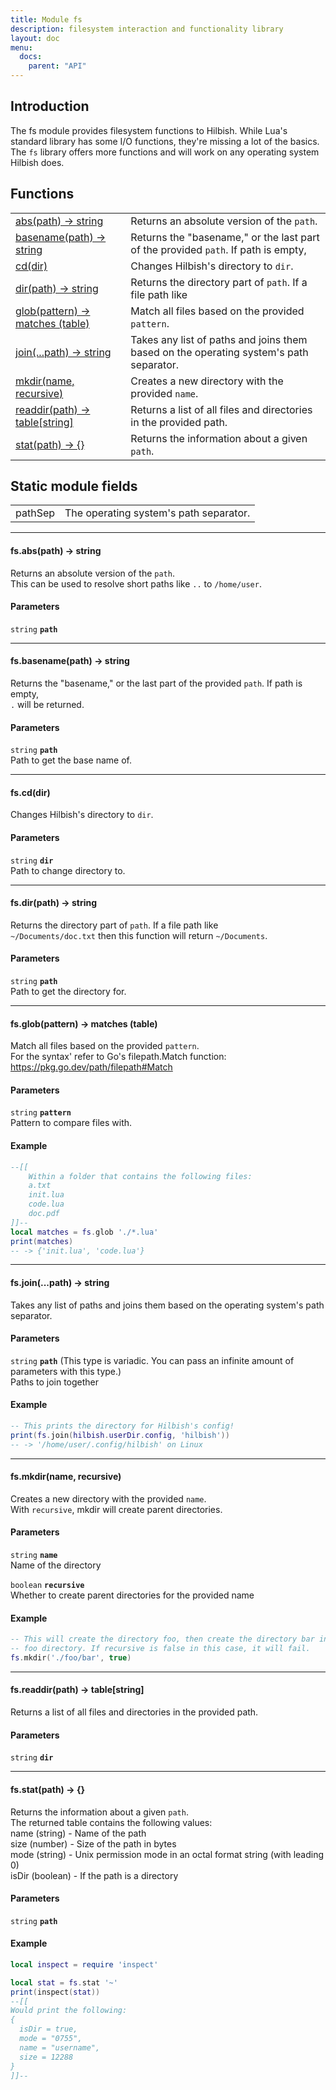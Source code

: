 ```yaml
---
title: Module fs
description: filesystem interaction and functionality library
layout: doc
menu:
  docs:
    parent: "API"
---
```


## Introduction

The fs module provides filesystem functions to Hilbish. While Lua's standard
library has some I/O functions, they're missing a lot of the basics. The `fs`
library offers more functions and will work on any operating system Hilbish does.

## Functions
|||
|----|----|
|<a href="#abs">abs(path) -> string</a>|Returns an absolute version of the `path`.|
|<a href="#basename">basename(path) -> string</a>|Returns the "basename," or the last part of the provided `path`. If path is empty,|
|<a href="#cd">cd(dir)</a>|Changes Hilbish's directory to `dir`.|
|<a href="#dir">dir(path) -> string</a>|Returns the directory part of `path`. If a file path like|
|<a href="#glob">glob(pattern) -> matches (table)</a>|Match all files based on the provided `pattern`.|
|<a href="#join">join(...path) -> string</a>|Takes any list of paths and joins them based on the operating system's path separator.|
|<a href="#mkdir">mkdir(name, recursive)</a>|Creates a new directory with the provided `name`.|
|<a href="#readdir">readdir(path) -> table[string]</a>|Returns a list of all files and directories in the provided path.|
|<a href="#stat">stat(path) -> {}</a>|Returns the information about a given `path`.|

## Static module fields
|||
|----|----|
|pathSep|The operating system's path separator.|

<hr>
<div id='abs'>
<h4 class='heading'>
fs.abs(path) -> string
<a href="#abs" class='heading-link'>
	<i class="fas fa-paperclip"></i>
</a>
</h4>

Returns an absolute version of the `path`.  
This can be used to resolve short paths like `..` to `/home/user`.  

#### Parameters
`string` **`path`**  


</div>

<hr>
<div id='basename'>
<h4 class='heading'>
fs.basename(path) -> string
<a href="#basename" class='heading-link'>
	<i class="fas fa-paperclip"></i>
</a>
</h4>

Returns the "basename," or the last part of the provided `path`. If path is empty,  
`.` will be returned.  

#### Parameters
`string` **`path`**  
Path to get the base name of.

</div>

<hr>
<div id='cd'>
<h4 class='heading'>
fs.cd(dir)
<a href="#cd" class='heading-link'>
	<i class="fas fa-paperclip"></i>
</a>
</h4>

Changes Hilbish's directory to `dir`.  

#### Parameters
`string` **`dir`**  
Path to change directory to.

</div>

<hr>
<div id='dir'>
<h4 class='heading'>
fs.dir(path) -> string
<a href="#dir" class='heading-link'>
	<i class="fas fa-paperclip"></i>
</a>
</h4>

Returns the directory part of `path`. If a file path like  
`~/Documents/doc.txt` then this function will return `~/Documents`.  

#### Parameters
`string` **`path`**  
Path to get the directory for.

</div>

<hr>
<div id='glob'>
<h4 class='heading'>
fs.glob(pattern) -> matches (table)
<a href="#glob" class='heading-link'>
	<i class="fas fa-paperclip"></i>
</a>
</h4>

Match all files based on the provided `pattern`.  
For the syntax' refer to Go's filepath.Match function: https://pkg.go.dev/path/filepath#Match  

#### Parameters
`string` **`pattern`**  
Pattern to compare files with.

#### Example
```lua
--[[
	Within a folder that contains the following files:
	a.txt
	init.lua
	code.lua
	doc.pdf
]]--
local matches = fs.glob './*.lua'
print(matches)
-- -> {'init.lua', 'code.lua'}
```
</div>

<hr>
<div id='join'>
<h4 class='heading'>
fs.join(...path) -> string
<a href="#join" class='heading-link'>
	<i class="fas fa-paperclip"></i>
</a>
</h4>

Takes any list of paths and joins them based on the operating system's path separator.  

#### Parameters
`string` **`path`** (This type is variadic. You can pass an infinite amount of parameters with this type.)  
Paths to join together

#### Example
```lua
-- This prints the directory for Hilbish's config!
print(fs.join(hilbish.userDir.config, 'hilbish'))
-- -> '/home/user/.config/hilbish' on Linux
```
</div>

<hr>
<div id='mkdir'>
<h4 class='heading'>
fs.mkdir(name, recursive)
<a href="#mkdir" class='heading-link'>
	<i class="fas fa-paperclip"></i>
</a>
</h4>

Creates a new directory with the provided `name`.  
With `recursive`, mkdir will create parent directories.  

#### Parameters
`string` **`name`**  
Name of the directory

`boolean` **`recursive`**  
Whether to create parent directories for the provided name

#### Example
```lua
-- This will create the directory foo, then create the directory bar in the
-- foo directory. If recursive is false in this case, it will fail.
fs.mkdir('./foo/bar', true)
```
</div>

<hr>
<div id='readdir'>
<h4 class='heading'>
fs.readdir(path) -> table[string]
<a href="#readdir" class='heading-link'>
	<i class="fas fa-paperclip"></i>
</a>
</h4>

Returns a list of all files and directories in the provided path.  

#### Parameters
`string` **`dir`**  


</div>

<hr>
<div id='stat'>
<h4 class='heading'>
fs.stat(path) -> {}
<a href="#stat" class='heading-link'>
	<i class="fas fa-paperclip"></i>
</a>
</h4>

Returns the information about a given `path`.  
The returned table contains the following values:  
name (string) - Name of the path  
size (number) - Size of the path in bytes  
mode (string) - Unix permission mode in an octal format string (with leading 0)  
isDir (boolean) - If the path is a directory  

#### Parameters
`string` **`path`**  


#### Example
```lua
local inspect = require 'inspect'

local stat = fs.stat '~'
print(inspect(stat))
--[[
Would print the following:
{
  isDir = true,
  mode = "0755",
  name = "username",
  size = 12288
}
]]--
```
</div>

